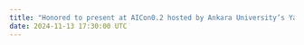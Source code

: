 ```yaml
---
title: "Honored to present at AICon0.2 hosted by Ankara University’s YazGit! 🚀 In my session “Demystifying Machine Intelligence: The Path to Explainable AI,” I explored XAI techniques that enhance transparency in complex models—from rule-based systems to today’s black boxes—underscoring their crucial role in fostering trust and accountability in industry. 📘✨"
date: 2024-11-13 17:30:00 UTC
---
```

